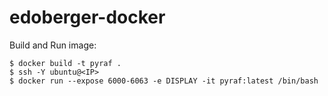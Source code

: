 # edoberger-docker

Build and Run image:

```
$ docker build -t pyraf .
$ ssh -Y ubuntu@<IP>
$ docker run --expose 6000-6063 -e DISPLAY -it pyraf:latest /bin/bash
```
